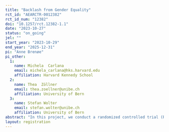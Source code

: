 ```yaml
---
title: "Backlash from Gender Equality"
rct_id: "AEARCTR-0012382"
rct_id_num: "12382"
doi: "10.1257/rct.12382-1.1"
date: "2023-10-27"
status: "on_going"
jel: ""
start_year: "2023-10-29"
end_year: "2025-12-31"
pi: "Anne Brenøe"
pi_other:
  1:
    name: Michela  Carlana
    email: michela_carlana@hks.harvard.edu
    affiliation: Harvard Kennedy School
  2:
    name: Thea  Zöllner
    email: thea.zoellner@unibe.ch
    affiliation: University of Bern
  3:
    name: Stefan Wolter
    email: stefan.wolter@unibe.ch
    affiliation: University of Bern
abstract: "In this project, we conduct a randomized controlled trial (RCT) in schools in the Canton of Zurich, Switzerland, to examine whether emphasizing employers’ demand for women in math-intensive occupations affects students’ occupational aspirations and their willingness to help or sabotage other students of their own and opposite gender in incentivized games. Especially, we want to investigate whether emphasizing employers’ demand for women positively affects girls’ likelihood of choosing more math-intensive apprenticeships and whether there is any backlash among boys. "
layout: registration
---
```



